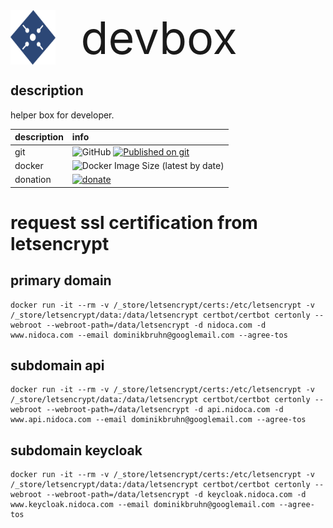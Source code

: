 
<div style="display:flex;font-size:72px;">
<img src="./assets/logo-ink.svg" width="72px">&nbsp;
devbox
</div>


## description
helper box for developer.

|description|info|
|:-------------|:-------------|
|git|<nobr>![GitHub](https://img.shields.io/github/license/domoskanonos/devbox)</nobr> <nobr>[![Published on git](https://img.shields.io/github/languages/code-size/domoskanonos/devbox)](https://github.com/domoskanonos/devbox)</nobr>|
|docker|![Docker Image Size (latest by date)](https://img.shields.io/docker/image-size/domoskanonos/devbox)|
|donation|<nobr>[![donate](https://img.shields.io/badge/Donate-PayPal-green.svg)](https://www.paypal.com/cgi-bin/webscr?cmd=_s-xclick&hosted_buttonid=SWGKEVSK2PDEE)</nobr>|



# request ssl certification from letsencrypt
## primary domain
    docker run -it --rm -v /_store/letsencrypt/certs:/etc/letsencrypt -v /_store/letsencrypt/data:/data/letsencrypt certbot/certbot certonly --webroot --webroot-path=/data/letsencrypt -d nidoca.com -d www.nidoca.com --email dominikbruhn@googlemail.com --agree-tos
## subdomain api
    docker run -it --rm -v /_store/letsencrypt/certs:/etc/letsencrypt -v /_store/letsencrypt/data:/data/letsencrypt certbot/certbot certonly --webroot --webroot-path=/data/letsencrypt -d api.nidoca.com -d www.api.nidoca.com --email dominikbruhn@googlemail.com --agree-tos
## subdomain keycloak
    docker run -it --rm -v /_store/letsencrypt/certs:/etc/letsencrypt -v /_store/letsencrypt/data:/data/letsencrypt certbot/certbot certonly --webroot --webroot-path=/data/letsencrypt -d keycloak.nidoca.com -d www.keycloak.nidoca.com --email dominikbruhn@googlemail.com --agree-tos

    
